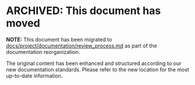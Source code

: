 # ARCHIVED: This document has moved

**NOTE:** This document has been migrated to [docs/project/documentation/review_process.md](../project/documentation/review_process.md) as part of the documentation reorganization.

The original content has been enhanced and structured according to our new documentation standards. Please refer to the new location for the most up-to-date information.
